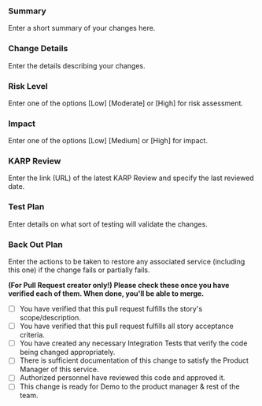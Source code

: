 ### Summary
Enter a short summary of your changes here.

### Change Details
Enter the details describing your changes.

### Risk Level
Enter one of the options [Low] [Moderate] or [High] for risk assessment.

### Impact
Enter one of the options [Low] [Medium] or [High] for impact.

### KARP Review
Enter the link (URL) of the latest KARP Review and specify the last reviewed date.

### Test Plan
Enter details on what sort of testing will validate the changes.

### Back Out Plan
Enter the actions to be taken to restore any associated service (including this one) if the change fails or partially fails.

**(For Pull Request creator only!) Please check these once you have verified each of them. When done, you'll be able to merge.**

- [ ] You have verified that this pull request fulfills the story's scope/description.
- [ ] You have verified that this pull request fulfills all story acceptance criteria.
- [ ] You have created any necessary Integration Tests that verify the code being changed appropriately.
- [ ] There is sufficient documentation of this change to satisfy the Product Manager of this service.
- [ ] Authorized personnel have reviewed this code and approved it.
- [ ] This change is ready for Demo to the product manager & rest of the team.
